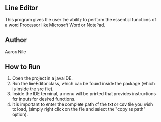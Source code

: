 ## Line Editor
This program gives the user the ability to perform the essential functions of a word Processor like Microsoft Word or NotePad.

## Author 
Aaron Nile

## How to Run
1. Open the project in a java IDE.
2. Run the lineEditor class, which can be found inside the package (which is inside the src file).
3. Inside the IDE terminal, a menu will be printed that provides instructions for inputs for desired functions.
4. it is important to enter the complete path of the txt or csv file you wish to load, (simply right click on the file and select the "copy as path" option). 



